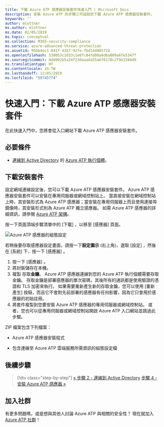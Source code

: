 ```yaml
---
title: 下載 Azure ATP 感應器安裝套件快速入門 | Microsoft Docs
description: 安裝 Azure ATP 的步驟三可協助您下載 Azure ATP 感應器安裝套件。
keywords: ''
author: mlottner
ms.author: mlottner
ms.date: 02/05/2019
ms.topic: conceptual
ms.collection: M365-security-compliance
ms.service: azure-advanced-threat-protection
ms.assetid: 95bb4ec1-841f-41b7-92fe-fbd144085724
ms.openlocfilehash: 538053c1033c1e6fc04fd80a6d6a009a6fe5347f
ms.sourcegitcommit: 6dd002b5a34f230aaada55a6f6178c2f9e1584d9
ms.translationtype: HT
ms.contentlocale: zh-TW
ms.lasthandoff: 12/05/2019
ms.locfileid: "59745774"
---
```

# <a name="quickstart-download-the-azure-atp-sensor-setup-package"></a>快速入門：下載 Azure ATP 感應器安裝套件

在此快速入門中，您將會從入口網站下載 Azure ATP 感應器安裝套件。

## <a name="prerequisites"></a>必要條件

- [連線到 Active Directory](install-atp-step2.md) 的 [Azure ATP 執行個體](install-atp-step1.md)。

## <a name="download-the-setup-package"></a>下載安裝套件

設定網域連線設定後，您可以下載 Azure ATP 感應器安裝套件。 Azure ATP 感應器安裝套件可以安裝在專用伺服器或網域控制站上。 當直接安裝在網域控制站上時，其安裝形式為 Azure ATP 感應器；當安裝在專用伺服器上而且使用連接埠鏡像時，其安裝形式則為 Azure ATP 獨立感應器。 如需 Azure ATP 感應器的詳細資訊，請參閱 [Azure ATP 架構](atp-architecture.md)。 

按一下頁面頂端步驟清單中的 [下載]  ，以移至 [感應器]  頁面。

![Azure ATP 感應器的組態設定](media/atp-sensor-config.png)

 若稍後要存取感應器設定畫面，請按一下**設定圖示** (右上角)，選取 [設定]  ，然後在 [系統]  下，按一下 [感應器]  。  

1. 按一下 [感應器]  。
2. 將封裝儲存在本機。
3. 複製  存取**金鑰**。 Azure ATP 感應器連線到您的 Azure ATP 執行個體需要存取金鑰。 存取金鑰是部署感應器的單次密碼，其後所有的通訊都是使用驗證的憑證和 TLS 加密來執行。 如果需要重新產生新的存取金鑰，您可以使用 [重新產生]  按鈕，而且它不會對先前部署的感應器有任何影響，因為它只會用於感應器的初始註冊。
4. 將套件複製到您要安裝 Azure ATP 感應器的專用伺服器或網域控制站。 或者，您也可以從專用伺服器或網域控制站開啟 Azure ATP 入口網站並跳過此步驟。

ZIP 檔案包含下列檔案：

- Azure ATP 感應器安裝程式

- 包含連線至 Azure ATP 雲端服務所需資訊的組態設定檔

## <a name="next-steps"></a>後續步驟

> [!div class="step-by-step"]
> [« 步驟 2 - 連線到 Active Directory](install-atp-step2.md)
> [步驟 4 - 安裝 Azure ATP 感應器 »](install-atp-step4.md)

## <a name="join-the-community"></a>加入社群

有更多問題嗎，或是想與其他人討論 Azure ATP 與相關的安全性？ 現在就加入 [Azure ATP 社群](https://aka.ms/azureatpcommunity)！
